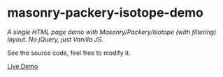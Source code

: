 # masonry-packery-isotope-demo
*A single HTML page demo with Masonry/Packery/Isotope (with filtering) layout. No jQuery, just Vanilla JS.*

See the source code, feel free to modify it.

[Live Demo](https://codepen.io/englishextra/pen/mRJxwR)

